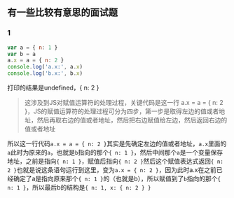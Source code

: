 ## 有一些比较有意思的面试题



### 1

```js
var a = { n: 1 }
var b = a
a.x = a = { n: 2 }
console.log('a.x:', a.x)
console.log('b.x:', b.x)
```

打印的结果是undefined，{ n: 2 }

> 这涉及到JS对赋值运算符的处理过程，关键代码是这一行 a.x = a = { n: 2 }，JS的赋值运算符的处理过程可分为四步，第一步是取得左边的值或者地址，然后再取右边的值或者地址，然后把右边赋值给左边，然后返回右边的值或者地址

所以这一行代码`a.x = a = { n: 2 }`其实是先确定左边的值或者地址，`a.x`里面的`a`此时为原来的`a`，也就是`b`指向的那个`{ n: 1 }`，然后中间那个`a`是一个变量保存地址，之前是指向`{ n: 1 }`，赋值后指向`{ n: 2 }`然后这个赋值表达式返回`{ n: 2 }`也就是说这条语句运行到这里，变为`a.x = { n: 2 }`，因为此时a.x在之前已经确定了a是指向原来那个`{ n: 1 }`的（也就是b），所以赋值到了`b`指向的那个`{ n: 1 }`，所以最后b的结构是`{ n: 1, x: { n: 2 } }`